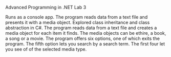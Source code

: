 Advanced Programming in .NET Lab 3


Runs as a console app. The program reads data from a text file and presents it with a media object. Explored class inheritance and class abstraction in C#. The program reads data from a text file and creates a media object for each item it finds. The media objects can be ethire, a book, a song or a movie. The program offers six options, one of which exits the program. The fifth option lets you search by a search term. The first four let you see of of the selected media type. 
